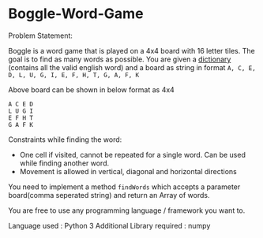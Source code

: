 # Boggle-Word-Game
Problem Statement: 

Boggle is a word game that is played on a 4x4 board with 16 letter tiles. The goal is to find as many words as possible. 
You are given a [dictionary](https://gist.github.com/monarch0111/bfd0c289c4aba000359b5386fedc7d96) (contains all the valid english word) and a board as string in format `A, C, E, D, L, U, G, I, E, F, H, T, G, A, F, K`

Above board can be shown in below format as 4x4

```
A C E D
L U G I 
E F H T
G A F K
```

Constraints while finding the word:
 - One cell if visited, cannot be repeated for a single word. Can be used while finding another word.
 - Movement is allowed in vertical, diagonal and horizontal directions

You need to implement a method `findWords` which accepts a parameter board(comma seperated string) and return an Array of words.

You are free to use any programming language / framework you want to.

Language used : Python 3
Additional Library required : numpy
